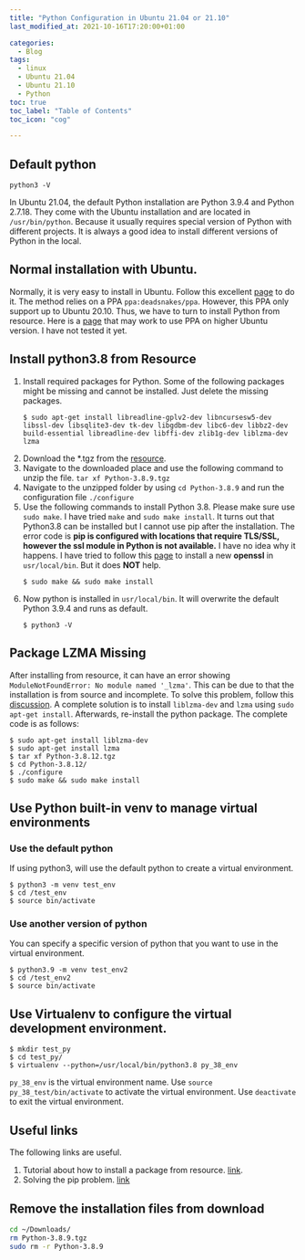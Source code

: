 ```yaml
---
title: "Python Configuration in Ubuntu 21.04 or 21.10"
last_modified_at: 2021-10-16T17:20:00+01:00

categories:
  - Blog
tags:
  - linux
  - Ubuntu 21.04
  - Ubuntu 21.10
  - Python
toc: true
toc_label: "Table of Contents"
toc_icon: "cog"

---
```


## Default python
```
python3 -V
```
In Ubuntu 21.04, the default Python installation are Python 3.9.4 and Python 2.7.18. They come with the Ubuntu installation and are located in `/usr/bin/python`. Because it usually requires special version of Python with different projects. It is always a good idea to install different versions of Python in the local. 

## Normal installation with Ubuntu. 
Normally, it is very easy to install in Ubuntu. Follow this excellent [page](https://medium.com/analytics-vidhya/how-to-install-and-switch-between-different-python-versions-in-ubuntu-16-04-dc1726796b9b) to do it. The method relies on a PPA `ppa:deadsnakes/ppa`. However, this PPA only support up to Ubuntu 20.10. Thus, we have to turn to install Python from resource. Here is a [page](https://brennan.io/2021/06/21/deadsnakes-hirsute/) that may work to use PPA on higher Ubuntu version. I have not tested it yet. 

## Install python3.8 from Resource
1. Install required packages for Python. Some of the following packages might be missing and cannot be installed. Just delete the missing packages. 
   ```console
   $ sudo apt-get install libreadline-gplv2-dev libncursesw5-dev libssl-dev libsqlite3-dev tk-dev libgdbm-dev libc6-dev libbz2-dev build-essential libreadline-dev libffi-dev zlib1g-dev liblzma-dev lzma
   ```
2. Download the *.tgz from the [resource](https://www.python.org/downloads/source/). 
3. Navigate to the downloaded place and use the following command to unzip the file. `tar xf Python-3.8.9.tgz`
4. Navigate to the unzipped folder by using `cd Python-3.8.9` and run the configuration file `./configure`
5. Use the following commands to install Python 3.8. Please make sure use `sudo make`. I have tried `make` and `sudo make install`. It turns out that Python3.8 can be installed but I cannot use pip after the installation. The error code is **pip is configured with locations that require TLS/SSL, however the ssl module in Python is not available.** I have no idea why it happens. I have tried to follow this [page](https://help.dreamhost.com/hc/en-us/articles/360001435926-Installing-OpenSSL-locally-under-your-username) to install a new **openssl** in `usr/local/bin`. But it does **NOT** help. 
   ```console
   $ sudo make && sudo make install
   ```
6. Now python is installed in `usr/local/bin`. It will overwrite the default Python 3.9.4 and runs as default. 
   ```
   $ python3 -V
   ```

## Package LZMA Missing
After installing from resource, it can have an error showing `ModuleNotFoundError: No module named '_lzma'`. This can be due to that the installation is from source and incomplete. To solve this problem, follow this [discussion](https://stackoverflow.com/questions/57743230/userwarning-could-not-import-the-lzma-module-your-installed-python-is-incomple). A complete solution is to install `liblzma-dev` and `lzma` using `sudo apt-get install`. Afterwards, re-install the python package. The complete code is as follows: 

```console
$ sudo apt-get install liblzma-dev
$ sudo apt-get install lzma
$ tar xf Python-3.8.12.tgz
$ cd Python-3.8.12/
$ ./configure
$ sudo make && sudo make install
```

## Use Python built-in venv to manage virtual environments
### Use the default python
If using python3, will use the default python to create a virtual environment.
```console
$ python3 -m venv test_env
$ cd /test_env
$ source bin/activate
```
### Use another version of python
You can specify a specific version of python that you want to use in the virtual environment.
```console
$ python3.9 -m venv test_env2
$ cd /test_env2
$ source bin/activate
```

## Use Virtualenv to configure the virtual development environment. 
```
$ mkdir test_py
$ cd test_py/
$ virtualenv --python=/usr/local/bin/python3.8 py_38_env
```
`py_38_env` is the virtual environment name. Use `source py_38_test/bin/activate` to activate the virtual environment. Use `deactivate` to exit the virtual environment. 

## Useful links
The following links are useful. 
1. Tutorial about how to install a package from resource. [link](https://passingcuriosity.com/2015/installing-python-from-source/).
2. Solving the pip problem. [link](https://askubuntu.com/questions/1164352/cannot-use-pip-ubuntu-pip-is-configured-with-locations-that-require-tls-ssl)

## Remove the installation files from download
```bash
cd ~/Downloads/
rm Python-3.8.9.tgz
sudo rm -r Python-3.8.9
```
